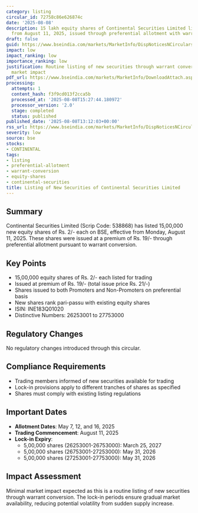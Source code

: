 ```yaml
---
category: listing
circular_id: 72758c86e626874c
date: '2025-08-08'
description: 15 lakh equity shares of Continental Securities Limited listed for trading
  from August 11, 2025, issued through preferential allotment with warrant conversion.
draft: false
guid: https://www.bseindia.com/markets/MarketInfo/DispNoticesNCirculars.aspx?Noticeid={815000B8-4F24-4E2F-9C72-7FE80DA04913}&noticeno=20250808-38&dt=08/08/2025&icount=38&totcount=52&flag=0
impact: low
impact_ranking: low
importance_ranking: low
justification: Routine listing of new securities through warrant conversion with limited
  market impact
pdf_url: https://www.bseindia.com/markets/MarketInfo/DownloadAttach.aspx?id=20250808-38&attachedId=
processing:
  attempts: 1
  content_hash: f3f9cd013f2cca5b
  processed_at: '2025-08-08T15:27:44.180972'
  processor_version: '2.0'
  stage: completed
  status: published
published_date: '2025-08-08T13:12:03+00:00'
rss_url: https://www.bseindia.com/markets/MarketInfo/DispNoticesNCirculars.aspx?Noticeid={815000B8-4F24-4E2F-9C72-7FE80DA04913}&noticeno=20250808-38&dt=08/08/2025&icount=38&totcount=52&flag=0
severity: low
source: bse
stocks:
- CONTINENTAL
tags:
- listing
- preferential-allotment
- warrant-conversion
- equity-shares
- continental-securities
title: Listing of New Securities of Continental Securities Limited
---
```


## Summary

Continental Securities Limited (Scrip Code: 538868) has listed 15,00,000 new equity shares of Rs. 2/- each on BSE, effective from Monday, August 11, 2025. These shares were issued at a premium of Rs. 19/- through preferential allotment pursuant to warrant conversion.

## Key Points

- 15,00,000 equity shares of Rs. 2/- each listed for trading
- Issued at premium of Rs. 19/- (total issue price Rs. 21/-)
- Shares issued to both Promoters and Non-Promoters on preferential basis
- New shares rank pari-passu with existing equity shares
- ISIN: INE183Q01020
- Distinctive Numbers: 26253001 to 27753000

## Regulatory Changes

No regulatory changes introduced through this circular.

## Compliance Requirements

- Trading members informed of new securities available for trading
- Lock-in provisions apply to different tranches of shares as specified
- Shares must comply with existing listing regulations

## Important Dates

- **Allotment Dates**: May 7, 12, and 16, 2025
- **Trading Commencement**: August 11, 2025
- **Lock-in Expiry**: 
  - 5,00,000 shares (26253001-26753000): March 25, 2027
  - 5,00,000 shares (26753001-27253000): May 31, 2026
  - 5,00,000 shares (27253001-27753000): May 31, 2026

## Impact Assessment

Minimal market impact expected as this is a routine listing of new securities through warrant conversion. The lock-in periods ensure gradual market availability, reducing potential volatility from sudden supply increase.